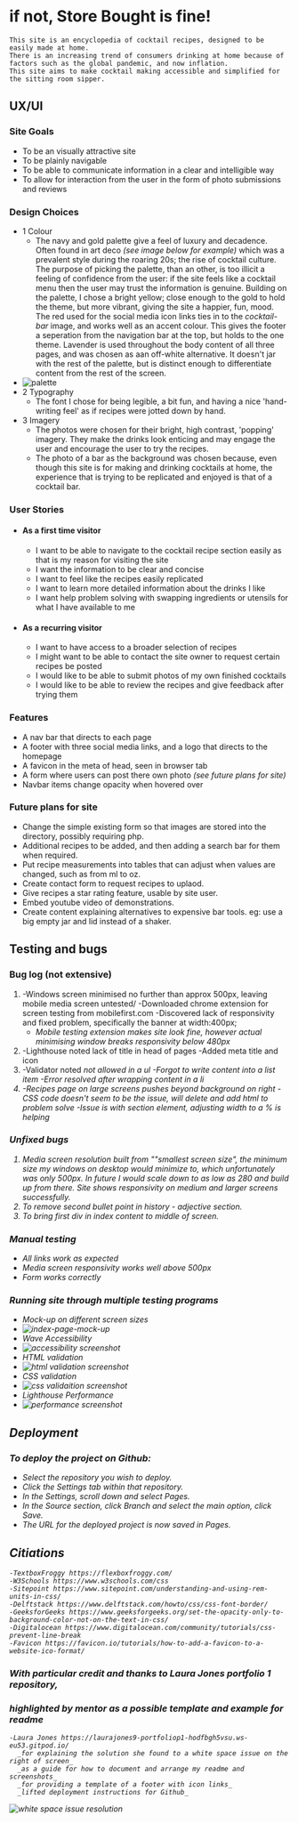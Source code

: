 # if not, **Store Bought** is fine!
    This site is an encyclopedia of cocktail recipes, designed to be easily made at home.
    There is an increasing trend of consumers drinking at home because of factors such as the global pandemic, and now inflation.
    This site aims to make cocktail making accessible and simplified for the sitting room sipper.

## UX/UI
### Site Goals
- To be an visually attractive site
- To be plainly navigable
- To be able to communicate information in a clear and intelligible way
- To allow for interaction from the user in the form of photo submissions and reviews

### Design Choices
- 1 Colour
   - The navy and gold palette give a feel of luxury and decadence.
   Often found in art deco _(see image below for example)_ which was a prevalent style 
   during the roaring 20s; the rise of cocktail culture.
   The purpose of picking the palette, than an other, is too illicit a feeling of confidence from the user:
   if the site feels like a cocktail menu then the user may trust the information is genuine.
   Building on the palette, I chose a bright yellow; close enough to the gold to hold the theme,
   but more vibrant, giving the site a happier, fun, mood.
   The red used for the social media icon links ties in to the _cocktail-bar_ image, and works 
   well as an accent colour. This gives the footer a seperation from the navigation bar at the top, 
   but holds to the one theme.
   Lavender is used throughout the body content of all three pages, and was chosen as aan off-white alternative.
   It doesn't jar with the rest of the palette, but is distinct enough to differentiate content from 
   the rest of the screen.
- ![palette](readme-docs/design-choices/colourchoice.png)
- 2 Typography
   - The font I chose for being legible, a bit fun, and having a nice 'hand-writing feel' as if recipes were jotted down by hand.
- 3 Imagery
   - The photos were chosen for their bright, high contrast, 'popping' imagery.
   They make the drinks look enticing and may engage the user and encourage the user to try the recipes.
   - The photo of a bar as the background was chosen because, even though this site is for making and drinking cocktails at home,
   the experience that is trying to be replicated and enjoyed is that of a cocktail bar. 
### User Stories
- #### As a first time visitor
   - I want to be able to navigate to the cocktail recipe section easily as that is my reason for visiting the site
   - I want the information to be clear and concise
   - I want to feel like the recipes easily replicated
   - I want to learn more detailed information about the drinks I like
   - I want help problem solving with swapping ingredients or utensils for what I have available to me
- #### As a recurring visitor
   - I want to have access to a broader selection of recipes
   - I might want to be able to contact the site owner to request certain recipes be posted
   - I would like to be able to submit photos of my own finished cocktails
   - I would like to be able to review the recipes and give feedback after trying them
### Features
   - A nav bar that directs to each page
   - A footer with three social media links, and a logo that directs to the homepage
   - A favicon in the meta of head, seen in browser tab
   - A form where users can post there own photo _(see future plans for site)_
   - Navbar items change opacity when hovered over
### Future plans for site
   - Change the simple existing form so that images are stored into the directory, possibly requiring php.
   - Additional recipes to be added, and then adding a search bar for them when required.
   - Put recipe measurements into tables that can adjust when values are changed, such as from ml to oz.
   - Create contact form to request recipes to uplaod.
   - Give recipes a star rating feature, usable by site user.
   - Embed youtube video of demonstrations.
   - Create content explaining alternatives to expensive bar tools. eg: use a big empty jar and lid instead of a shaker.
## Testing and bugs
### Bug log (not extensive)
   1. -Windows screen minimised no further than approx 500px, leaving mobile media screen untested/
      -Downloaded chrome extension for screen testing from mobilefirst.com
      -Discovered lack of responsivity and fixed problem, specifically the banner at width:400px;
      - _Mobile testing extension makes site look fine, however actual minimising window breaks responsivity below 480px_
   2. -Lighthouse noted lack of title in head of pages
      -Added meta title and icon
   3. -Validator noted <em> not allowed in a ul 
      -Forgot to write content into a list item
      -Error resolved after wrapping content in a li
   4. -Recipes page on large screens pushes beyond background on right
      -CSS code doesn't seem to be the issue, will delete and add html to problem solve
      -Issue is with section element, adjusting width to a % is helping
### Unfixed bugs
   1. Media screen resolution built from ""smallest screen size", the minimum size my windows on desktop would minimize to,
   which unfortunately was only 500px. In future I would scale down to as low as 280 and build up from there. 
   Site shows responsivity on medium and larger screens successfully.
   2. To remove second bullet point in history - adjective section.
   3. To bring first div in index content to middle of screen.
### Manual testing
- All links work as expected
- Media screen responsivity works well above 500px
- Form works correctly
### Running site through multiple testing programs   
- Mock-up on different screen sizes 
- ![index-page-mock-up](readme-docs/mockup/index.png)
- Wave Accessibility 
- ![accessibility screenshot](readme-docs/testing/accessibility1.png)
- HTML validation 
- ![html validation screenshot](readme-docs/testing/htmlvalidation1.png)
- CSS validation 
- ![css validaition screenshot](readme-docs/testing/cssvalidation1.png)
- Lighthouse Performance 
- ![performance screenshot](readme-docs/testing/performance1.png)
## Deployment
### To **deploy** the project on Github:
- Select the repository you wish to deploy.
- Click the *Settings* tab within that repository.
- In the *Settings*, scroll down and select *Pages*.
- In the *Source* section, click *Branch* and select the *main* option, click *Save*.
- The URL for the deployed project is now saved in *Pages*.
## Citiations
    -TextboxFroggy https://flexboxfroggy.com/
    -W3Schools https://www.w3schools.com/css
    -Sitepoint https://www.sitepoint.com/understanding-and-using-rem-units-in-css/
    -Delftstack https://www.delftstack.com/howto/css/css-font-border/
    -GeeksforGeeks https://www.geeksforgeeks.org/set-the-opacity-only-to-background-color-not-on-the-text-in-css/
    -Digitalocean https://www.digitalocean.com/community/tutorials/css-prevent-line-break
    -Favicon https://favicon.io/tutorials/how-to-add-a-favicon-to-a-website-ico-format/
   ### With particular credit and thanks to Laura Jones portfolio 1 repository,
   ### highlighted by mentor as a possible template and example for readme
    -Laura Jones https://laurajones9-portfoliop1-hodfbgh5vsu.ws-eu53.gitpod.io/
      _for explaining the solution she found to a white space issue on the right of screen_
      _as a guide for how to document and arrange my readme and screenshots_
      _for providing a template of a footer with icon links_
      _lifted deployment instructions for Github_
   ![white space issue resolution](readme-docs/testing/whitespace.png)